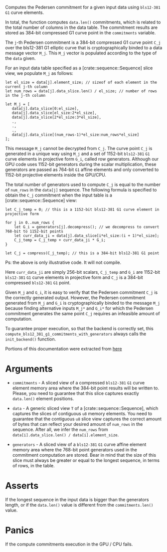 Computes the Pedersen commitment for a given input data using `bls12-381` `G1` curve elements.

In total, the function computes `data.len()` commitments,
which is related to the total number of columns in the data table. The commitment
results are stored as 384-bit compressed G1 curve point in the `commitments` variable.

The `j`-th Pedersen commitment is a 384-bit compressed G1 curve point `C_j` over the
bls12-381 G1 elliptic curve that is cryptographically binded to a data message vector `M_j`. This `M_j` vector is populated according to the type of the `data` given.

For an input data table specified as a [crate::sequence::Sequence] slice view, we populate `M_j` as follows:

```text
let el_size = data[j].element_size; // sizeof of each element in the current j-th column
let num_rows = data[j].data_slice.len() / el_size; // number of rows in the j-th column

let M_j = [
   data[j].data_slice[0:el_size],
   data[j].data_slice[el_size:2*el_size],
   data[j].data_slice[2*el_size:3*el_size],
   .,
   .,
   .,
   data[j].data_slice[(num_rows-1)*el_size:num_rows*el_size]
];
```

This message `M_j` cannot be decrypted from `C_j`. The curve point `C_j`
is generated in a unique way using `M_j` and a
set of 1152-bit `bls12-381` `G1` curve elements in projective form `G_i`, called row generators.
Although our GPU code uses 1152-bit generators during the scalar 
multiplication, these generators are passed as 764-bit `G1` affine elements
and only converted to 1152-bit projective elements inside the GPU/CPU.

The total number of generators used to compute `C_j` is equal to 
the number of `num_rows` in the `data[j]` sequence. The following formula
is specified to obtain the `C_j` commitment when the input table is a 
[crate::sequence::Sequence] view:

```text
let C_j_temp = 0; // this is a 1152-bit bls12-381 G1 curve element in projective form

for j in 0..num_rows {
    let G_i = generators[j].decompress(); // we decompress to convert 768-bit to 1152-bit points
    let curr_data_ji = data[j].data_slice[i*el_size:(i + 1)*el_size];
    C_j_temp = C_j_temp + curr_data_ji * G_i;
}

let C_j = compress(C_j_temp); // this is a 384-bit bls12-381 G1 point
```

Ps: the above is only illustrative code. It will not compile.

Here `curr_data_ji` are simply 256-bit scalars, `C_j_temp` and `G_i` are
1152-bit `bls12-381` `G1` curve elements in projective form and `C_j` is a 384-bit compressed `bls12-381` `G1` point.

Given `M_j` and `G_i`, it is easy to verify that the Pedersen
commitment `C_j` is the correctly generated output. However,
the Pedersen commitment generated from `M_j` and `G_i` is cryptographically
binded to the message `M_j` because finding alternative inputs `M_j*` and 
`G_i*` for which the Pedersen commitment generates the same point `C_j`
requires an infeasible amount of computation.

To guarantee proper execution, so that the backend is correctly set,
this `compute_bls12_381_g1_commitments_with_generators` always calls the `init_backend()` function.

Portions of this documentation were extracted from
[here](findora.org/faq/crypto/pedersen-commitment-with-elliptic-curves/)

# Arguments

* `commitments` - A sliced view of a compressed `bls12-381` `G1` curve element memory area where the 
               384-bit point results will be written to. Please,
               you need to guarantee that this slice captures exactly
               `data.len()` element positions.

* `data` - A generic sliced view `T` of a [crate::sequence::Sequence], 
        which captures the slices of contiguous `u8` memory elements.
        You need to guarantee that the contiguous `u8` slice view
        captures the correct amount of bytes that can reflect
        your desired amount of `num_rows` in the sequence. After all,
        we infer the `num_rows` from `data[i].data_slice.len() / data[i].element_size`.

* `generators` - A sliced view of a `bls12-381` `G1` curve affine element memory area where the
              768-bit point generators used in the commitment computation are
              stored. Bear in mind that the size of this slice must always be greater
              or equal to the longest sequence, in terms of rows, in the table.

# Asserts

If the longest sequence in the input data is bigger than the generators length, or if
the `data.len()` value is different from the `commitments.len()` value.

# Panics

If the compute commitments execution in the GPU / CPU fails.
